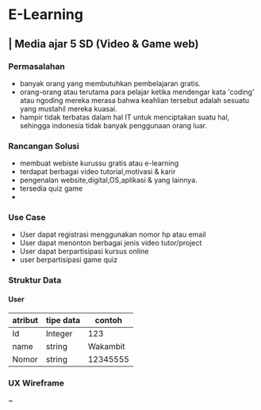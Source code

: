 # E-Learning 
## | Media ajar 5 SD (Video & Game web)
### Permasalahan
- banyak orang yang membutuhkan pembelajaran gratis.
- orang-orang atau terutama para pelajar ketika mendengar kata 'coding' atau ngoding mereka merasa bahwa keahlian tersebut adalah sesuatu yang mustahil mereka kuasai.
- hampir tidak terbatas dalam hal IT untuk menciptakan suatu hal, sehingga indonesia tidak banyak penggunaan orang luar.
### Rancangan Solusi
- membuat webiste kurussu gratis atau e-learning
- terdapat berbagai video tutorial,motivasi & karir
- pengenalan website,digital,OS,aplikasi & yang lainnya.
- tersedia quiz game
- 
### Use Case
- User dapat registrasi menggunakan nomor hp atau email
- User dapat menonton berbagai jenis video tutor/project
- User dapat berpartisipasi kursus online
- user berpartisipasi game quiz
### Struktur Data
#### User
|atribut | tipe data| contoh|
|---|---|---|
|Id| Integer| 123|
|name| string| Wakambit|
|Nomor| string| 12345555|

### UX Wireframe
~
